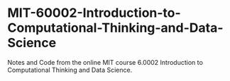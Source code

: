 # MIT-60002-Introduction-to-Computational-Thinking-and-Data-Science
Notes and Code from the online MIT course 6.0002 Introduction to Computational Thinking and Data Science. 
